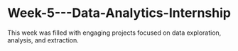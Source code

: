 # Week-5---Data-Analytics-Internship
This week was filled with engaging projects focused on data exploration, analysis, and extraction.
